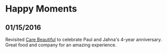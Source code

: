 # Happy Moments

01/15/2016
---
Revisited [Care Beautiful](http://www.cafebeautifullawrence.com/) to celebrate Paul and Jahna's 4-year anniversary. Great food and company for an amazing experience.
